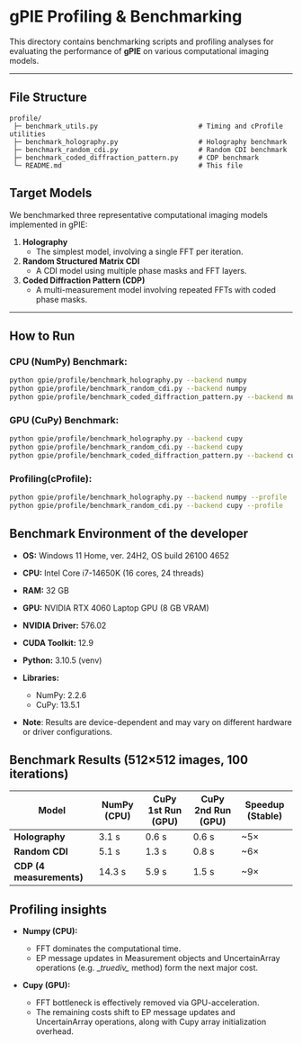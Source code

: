 # gPIE Profiling & Benchmarking

This directory contains benchmarking scripts and profiling analyses for evaluating the performance of **gPIE** on various computational imaging models.

---

## File Structure
```
profile/
 ├─ benchmark_utils.py                         # Timing and cProfile utilities
 ├─ benchmark_holography.py                    # Holography benchmark
 ├─ benchmark_random_cdi.py                    # Random CDI benchmark
 ├─ benchmark_coded_diffraction_pattern.py     # CDP benchmark
 └─ README.md                                  # This file
```

## Target Models
We benchmarked three representative computational imaging models implemented in gPIE:

1. **Holography**  
   - The simplest model, involving a single FFT per iteration.
2. **Random Structured Matrix CDI**  
   - A CDI model using multiple phase masks and FFT layers.
3. **Coded Diffraction Pattern (CDP)**  
   - A multi-measurement model involving repeated FFTs with coded phase masks.

---

##  How to Run
### CPU (NumPy) Benchmark:
```bash
python gpie/profile/benchmark_holography.py --backend numpy
python gpie/profile/benchmark_random_cdi.py --backend numpy
python gpie/profile/benchmark_coded_diffraction_pattern.py --backend numpy
```

### GPU (CuPy) Benchmark:
```bash
python gpie/profile/benchmark_holography.py --backend cupy
python gpie/profile/benchmark_random_cdi.py --backend cupy
python gpie/profile/benchmark_coded_diffraction_pattern.py --backend cupy
```

### Profiling(cProfile):
```bash
python gpie/profile/benchmark_holography.py --backend numpy --profile
python gpie/profile/benchmark_random_cdi.py --backend cupy --profile
```

## Benchmark Environment of the developer

- **OS:** Windows 11 Home, ver. 24H2, OS build 26100 4652
- **CPU:** Intel Core i7-14650K (16 cores, 24 threads)  
- **RAM:** 32 GB 
- **GPU:** NVIDIA RTX 4060 Laptop GPU (8 GB VRAM)  
- **NVIDIA Driver:** 576.02
- **CUDA Toolkit:** 12.9
- **Python:** 3.10.5 (venv)  
- **Libraries:**
  - NumPy: 2.2.6
  - CuPy: 13.5.1

- **Note**: Results are device-dependent and may vary on different hardware or driver configurations.

##  Benchmark Results (512×512 images, 100 iterations)

| Model                  | NumPy (CPU) | CuPy 1st Run (GPU) | CuPy 2nd Run (GPU) | Speedup (Stable) |
|------------------------ |------------ |------------------- |------------------- |----------------- |
| **Holography**         | 3.1 s       | 0.6 s             | 0.6 s             | ~5×             |
| **Random CDI**         | 5.1 s       | 1.3 s             | 0.8 s             | ~6×             |
| **CDP (4 measurements)** | 14.3 s     | 5.9 s             | 1.5 s             | ~9×             |

## Profiling insights

- **Numpy (CPU):**
    - FFT dominates the computational time.
    - EP message updates in Measurement objects and UncertainArray operations (e.g. \__truediv\__ method) form the next major cost.

- **Cupy (GPU):**
    - FFT bottleneck is effectively removed via GPU-acceleration.
    - The remaining costs shift to EP message updates and UncertainArray operations, along with Cupy array initialization overhead.